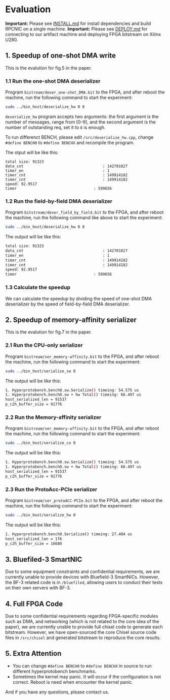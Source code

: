 # Evaluation

**Important:** Please see [INSTALL.md](./INSTALL.md) for install dependencies and build RPCNIC on a single machine. 
**Important:** Please see [DEPLOY.md](./DEPLOY.md) for connecting to our artifact machine and deploying FPGA bitstream on Xilinx U280.

## 1. Speedup of one-shot DMA write

This is the evalution for fig.5 in the paper.

### 1.1 Run the one-shot DMA deserializer

Program `bistream/deser_one-shot_DMA.bit` to the FPGA, and after reboot the machine, run the following command to start the experiment:

~~~bash
sudo ../bin_host/deserialize_hw 0 8
~~~

`deserialize_hw` program accepts two arguments: the first argument is the number of messages, range from [0-9], and the second argument is the number of outstanding req, set it to `8` is enough.

To run differenct BENCH, please edit `/src/deserialize_hw.cpp`, change `#define BENCH0` to `#define BENCHX` and recompile the program.

The otput will be like this:
~~~
total size: 91323
data_cnt                                   : 142701027
timer_en                                   : 1
timer_cnt                                  : 149914182
timer_cnt                                  : 149914182
speed: 92.9517
timer                                  : 599656
~~~

### 1.2 Run the field-by-field DMA deserializer
Program `bitstream/deser_field_by_field.bit` to the FPGA, and after reboot the machine, run the following command like above to start the experiment:

~~~bash
sudo ../bin_host/deserialize_hw 0 8
~~~

The output will be like this:

~~~bash
total size: 91323
data_cnt                                   : 142701027
timer_en                                   : 1
timer_cnt                                  : 149914182
timer_cnt                                  : 149914182
speed: 92.9517
timer                                  : 599656
~~~

### 1.3 Calculate the speedup
We can calculate the speedup by dividing the speed of one-shot DMA deserializer by the speed of field-by-field DMA deserializer.


## 2. Speedup of memory-affinity serializer

This is the evalution for fig.7 in the paper.

### 2.1 Run the CPU-only serializer
Program `bistream/ser_memory-affinity.bit` to the FPGA, and after reboot the machine, run the following command to start the experiment:

~~~bash
sudo ../bin_host/serialize_sw 0
~~~

The output will be like this:
~~~bash
1. Hyperprotobench.bench0.sw.Serialize() timeing: 54.575 us
1. Hyperprotobench.bench0.sw + hw Total() timeing: 66.497 us
host_serialized_len = 91537
p_c2h_buffer_size = 91776
~~~

### 2.2 Run the Memory-affinity serializer
Program `bistream/ser_memory-affinity.bit` to the FPGA, and after reboot the machine, run the following command to start the experiment:

~~~bash
sudo ../bin_host/serialize_co 0
~~~
The output will be like this:
~~~bash
1. Hyperprotobench.bench0.sw.Serialize() timeing: 54.575 us
1. Hyperprotobench.bench0.sw + hw Total() timeing: 66.497 us
host_serialized_len = 91537
p_c2h_buffer_size = 91776
~~~

### 2.3 Run the ProtoAcc-PCIe serializer
Program `bistream/ser_protoACC-PCIe.bit` to the FPGA, and after reboot the machine, run the following command to start the experiment:
~~~bash
sudo ../bin_host/serialize_hw 0
~~~
The output will be like this:
~~~bash
1. Hyperprotobench.bench0.Serialize() timeing: 27.404 us
host_serialized_len = 1f6
p_c2h_buffer_size = 16680
~~~


## 3. Bluefiled-3 SmartNIC
Due to some equipment constraints and confidential requirements, we are currently unable to provide devices with Bluefield-3 SmartNICs. However, the BF-3 related code is in `/bluefiled`, allowing users to conduct their tests on their own servers with BF-3. 


## 4. Full FPGA Code
Due to some confidential requirements regarding FPGA-specific modules such as DMA, and networking (which is not related to the core idea of the paper), we are currently unable to provide full chisel code to generate each bitstream. However, we have open-sourced the core Chisel source code files in `/src/chisel` and generated bitstream to reproduce the core results.


## 5. Extra Attention
- You can change `#define BENCH0` to `#define BENCHX` in source to run different hyperprotobench benchmarks.
- Sometimes the kernel may panic. It will occur if the configuration is not correct. Reboot is need when encounter the kernel panic.

And if you have any questions, please contact us.
